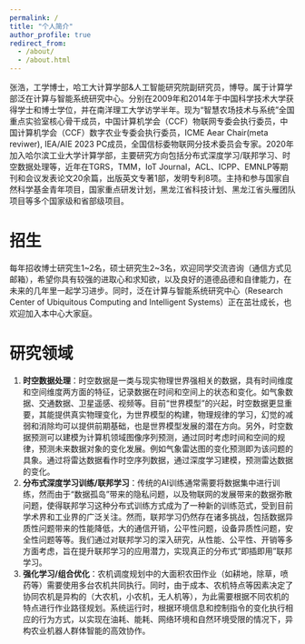 ```yaml
---
permalink: /
title: "个人简介"
author_profile: true  
redirect_from: 
  - /about/
  - /about.html
---
```


张浩，工学博士，哈工大计算学部&人工智能研究院副研究员，博导。属于计算学部泛在计算与智能系统研究中心。分别在2009年和2014年于中国科学技术大学获得学士和博士学位，并在南洋理工大学访学半年。现为“智慧农场技术与系统”全国重点实验室核心骨干成员，中国计算机学会（CCF）物联网专委会执行委员，中国计算机学会（CCF）数字农业专委会执行委员，ICME Aear Chair(meta reviwer), IEA/AIE 2023 PC成员，全国信标委物联网分技术委员会专家。2020年加入哈尔滨工业大学计算学部，主要研究方向包括分布式深度学习/联邦学习、时空数据处理等，近年在TGRS，TMM，IoT Journal，ACL、ICPP、EMNLP等期刊和会议发表论文20余篇，出版英文专著1部，发明专利8项。主持和参与国家自然科学基金青年项目，国家重点研发计划，黑龙江省科技计划、黑龙江省头雁团队项目等多个国家级和省部级项目。

# 招生
每年招收博士研究生1\~2名，硕士研究生2\~3名，欢迎同学交流咨询（通信方式见邮箱），希望你具有较强的进取心和求知欲，以及良好的道德品德和自律能力，在未来的几年里一起学习进步。同时，泛在计算与智能系统研究中心（Research Center of Ubiquitous Computing and Intelligent Systems）正在茁壮成长，也欢迎加入本中心大家庭。

# 研究领域
1.  **时空数据处理**：时空数据是一类与现实物理世界强相关的数据，具有时间维度和空间维度两方面的特征，记录数据在时间和空间上的状态和变化。如气象数据、交通数据、卫星遥感、视频等。目前“世界模型”的兴起，时空数据更显重要，其能提供真实物理变化，为世界模型的构建，物理规律的学习，幻觉的减弱和消除均可以提供前期基础，也是世界模型发展的潜在方向。另外，时空数据预测可以建模为计算机领域图像序列预测，通过同时考虑时间和空间的规律，预测未来数据对象的变化发展。例如气象雷达图的变化预测即为该问题的具象。通过将雷达数据看作时空序列数据，通过深度学习建模，预测雷达数据的变化。
2. **分布式深度学习训练/联邦学习**：传统的AI训练通常需要将数据集中进行训练，然而由于“数据孤岛”带来的隐私问题，以及物联网的发展带来的数据弥散问题，使得联邦学习这种分布式训练方式成为了一种新的训练范式，受到目前学术界和工业界的广泛关注。然而，联邦学习仍然存在诸多挑战，包括数据异质性问题带来的性能降低，大的通信开销，公平性问题，设备异质性问题，安全性问题等等。我们通过对联邦学习的深入研究，从性能、公平性、开销等多方面考虑，旨在提升联邦学习的应用潜力，实现真正的分布式“即插即用”联邦学习。
3. **强化学习/组合优化**：农机调度规划中的大面积农田作业（如耕地，除草，喷药等）需要使用多台农机共同执行。同时，由于成本、农机特点等因素决定了协同农机是异构的（大农机，小农机，无人机等），为此需要根据不同农机的特点进行作业路径规划。系统运行时，根据环境信息和控制指令的变化执行相应的行为方式，以实现在油耗、能耗、网络环境和自然环境受限的情况下，异构农业机器人群体智能的高效协作。
